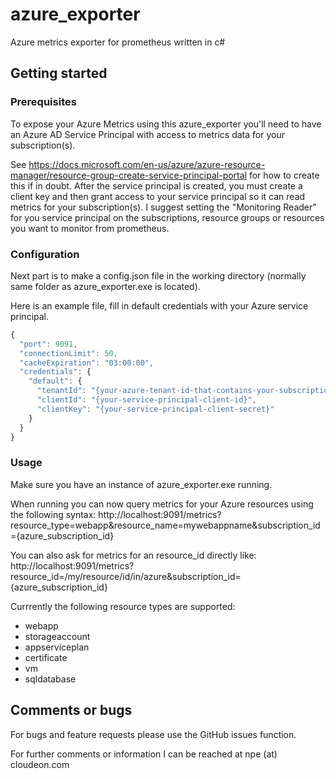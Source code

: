 # azure_exporter
Azure metrics exporter for prometheus written in c#

## Getting started

### Prerequisites
To expose your Azure Metrics using this azure_exporter you'll need to have an Azure AD Service Principal with access to metrics data for your subscription(s).

See https://docs.microsoft.com/en-us/azure/azure-resource-manager/resource-group-create-service-principal-portal for how to create this if in doubt.
After the service principal is created, you must create a client key and then grant access to your service principal so it can read metrics for your subscription(s).
I suggest setting the "Monitoring Reader" for you service principal on the subscriptions, resource groups or resources you want to monitor from prometheus.

### Configuration
Next part is to make a config.json file in the working directory (normally same folder as azure_exporter.exe is located).

Here is an example file, fill in default credentials with your Azure service principal.
```javascript
{
  "port": 9091,
  "connectionLimit": 50,
  "cacheExpiration": "03:00:00",
  "credentials": {
    "default": {
      "tenantId": "{your-azure-tenant-id-that-contains-your-subscription}",
      "clientId": "{your-service-principal-client-id}",
      "clientKey": "{your-service-principal-client-secret}"
    }
  }
}
```

### Usage
Make sure you have an instance of azure_exporter.exe running.

When running you can now query metrics for your Azure resources using the following syntax:
http://localhost:9091/metrics?resource_type=webapp&resource_name=mywebappname&subscription_id={azure_subscription_id}

You can also ask for metrics for an resource_id directly like:
http://localhost:9091/metrics?resource_id=/my/resource/id/in/azure&subscription_id={azure_subscription_id}

Currrently the following resource types are supported:
 * webapp
 * storageaccount
 * appserviceplan
 * certificate
 * vm
 * sqldatabase

## Comments or bugs
For bugs and feature requests please use the GitHub issues function.

For further comments or information I can be reached at npe (at) cloudeon.com
